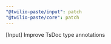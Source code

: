 ```yaml
---
"@twilio-paste/input": patch
"@twilio-paste/core": patch
---
```


[Input] Improve TsDoc type annotations
